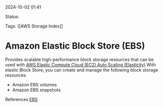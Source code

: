 2024-10-02 01:41

Status:

Tags:
[[AWS Storage Index]]
# Amazon Elastic Block Store (EBS)

Provides scalable high-performance block storage resources that can be used with [AWS Elastic Compute Cloud (EC2) Auto Scaling (Elasticity)](obsidian://open?vault=GluGlu&file=6%20-%20Second-Brain%2FAWS%2FAWS-ReStart%2Fcomputing%2FAWS%20Elastic%20Compute%20Cloud%20(EC2)%20Auto%20Scaling%20(Elasticity)) With elastic Block Store, you can create and manage the following block storage resources:

- Amazon EBS volumes
- Amazon EBS snapshots



References 
[EBS](https://docs.aws.amazon.com/ebs/latest/userguide/what-is-ebs.html)
